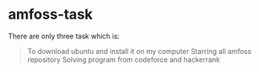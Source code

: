# amfoss-task
There are only three task which is:
>To download ubuntu and install it on my computer
>Starring all amfoss repository
>Solving program from codeforce and hackerrank
